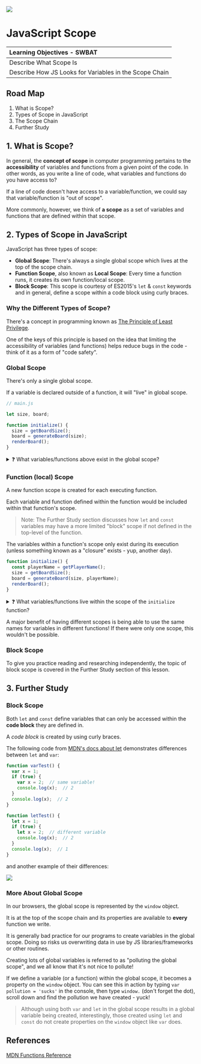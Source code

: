 <img src="https://i.imgur.com/fe5VQ4M.jpg">

# JavaScript Scope

| Learning Objectives - SWBAT |
| :--- |
| Describe What Scope Is |
| Describe How JS Looks for Variables in the Scope Chain |

## Road Map
1. What is Scope?
2. Types of Scope in JavaScript
3. The Scope Chain
4. Further Study

## 1. What is Scope?

In general, the **concept of scope** in computer programming pertains to the **accessibility** of variables and functions from a given point of the code. In other words, as you write a line of code, what variables and functions do you have access to?

If a line of code doesn't have access to a variable/function, we could say that variable/function is "out of scope".

More commonly, however, we think of **a scope** as a set of variables and functions that are defined within that scope.

## 2. Types of Scope in JavaScript

JavaScript has three types of scope:

- **Global Scope**:  There's always a single global scope which lives at the top of the scope chain.
- **Function Scope**, also known as **Local Scope**:  Every time a function runs, it creates its own function/local scope. 
- **Block Scope**: This scope is courtesy of ES2015's `let` & `const` keywords and in general, define a scope within a code block using curly braces.

### Why the Different Types of Scope?

There's a concept in programming known as [The Principle of Least Privilege](https://en.wikipedia.org/wiki/Principle_of_least_privilege).

One of the keys of this principle is based on the idea that limiting the accessibility of variables (and functions) helps reduce bugs in the code - think of it as a form of "code safety".

### Global Scope

There's only a single global scope.

If a variable is declared outside of a function, it will "live" in global scope.

```js
// main.js

let size, board;

function initialize() {
  size = getBoardSize();
  board = generateBoard(size);
  renderBoard();
}
```

<details>	
<summary>
❓ What variables/functions above exist in the global scope?
</summary>
<hr>

**`size` and `board`**

<hr>
</details>

### Function (local) Scope

A new function scope is created for each executing function.

Each variable and function defined within the function would be included within that function's scope.

> Note:  The Further Study section discusses how `let` and `const` variables may have a more limited "block" scope if not defined in the top-level of the function.

The variables within a function's scope only exist during its execution (unless something known as a "closure" exists - yup, another day).

```js
function initialize() {
  const playerName = getPlayerName();
  size = getBoardSize();
  board = generateBoard(size, playerName);
  renderBoard();
}
```

<details>	
<summary>
❓ What variables/functions live within the scope of the <code>initialize</code> function?
</summary>
<hr>

**`playerName`**

<hr>
</details>

A major benefit of having different scopes is being able to use the same names for variables in different functions!  If there were only one scope, this wouldn't be possible.

### Block Scope

To give you practice reading and researching independently, the topic of block scope is covered in the Further Study section of this lesson. 


## 3. Further Study

### Block Scope

Both `let` and `const` define variables that can only be accessed within the **code block** they are defined in.

A _code block_ is created by using curly braces.

The following code from [MDN's docs about let](https://developer.mozilla.org/en-US/docs/Web/JavaScript/Reference/Statements/let) demonstrates differences between `let` and `var`:

```js
function varTest() {
  var x = 1;
  if (true) {
    var x = 2;  // same variable!
    console.log(x);  // 2
  }
  console.log(x);  // 2
}

function letTest() {
  let x = 1;
  if (true) {
    let x = 2;  // different variable
    console.log(x);  // 2
  }
  console.log(x);  // 1
}
```

and another example of their differences:

<img src="https://i.imgur.com/K0uJx2P.jpg">

### More About Global Scope

In our browsers, the global scope is represented by the `window` object.

It is at the top of the scope chain and its properties are available to **every** function we write.

It is generally bad practice for our programs to create variables in the global scope.  Doing so risks us overwriting data in use by JS libraries/frameworks or other routines.

Creating lots of global variables is referred to as "polluting the global scope", and we all know that it's not nice to pollute!

If we define a variable (or a function) within the global scope, it becomes a property on the `window` object. You can see this in action by typing `var pollution = 'sucks'` in the console, then type `window.` (don't forget the dot), scroll down and find the pollution we have created - yuck!

> Although using both `var` and `let` in the global scope results in a global variable being created, interestingly, those created using `let` and `const` do not create properties on the `window` object like `var` does.

## References

[MDN Functions Reference](https://developer.mozilla.org/en-US/docs/Web/JavaScript/Reference/Functions)
